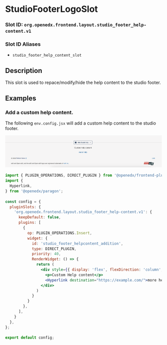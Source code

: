 # StudioFooterLogoSlot

### Slot ID: `org.openedx.frontend.layout.studio_footer_help-content.v1`

### Slot ID Aliases
* `studio_footer_help_content_slot`

## Description

This slot is used to repace/modify/hide the help content to the studio footer.

## Examples

### Add a custom help content.

The following `env.config.jsx` will add a custom help content to the studio footer.

![Screenshot of modified help content](./images/custom_help_content.png)

```jsx
import { PLUGIN_OPERATIONS, DIRECT_PLUGIN } from '@openedx/frontend-plugin-framework';
import {
  Hyperlink,
} from '@openedx/paragon';

const config = {
  pluginSlots: {
    'org.openedx.frontend.layout.studio_footer_help-content.v1': {
      keepDefault: false,
      plugins: [
        {
          op: PLUGIN_OPERATIONS.Insert,
          widget: {
            id: 'studio_footer_helpcontent_addition',
            type: DIRECT_PLUGIN,
            priority: 40,
            RenderWidget: () => {
              return (
                <div style={{ display: 'flex', flexDirection: 'column', justifyContent: 'center', alignItems: 'center', padding: '20px 5px' }}> 
                  <p>Custom Help content</p>
                  <Hyperlink destination="https://example.com/">more help</Hyperlink>
                </div>
              )
            }
          }
        },
      ],
    }
  },
};

export default config;
```
